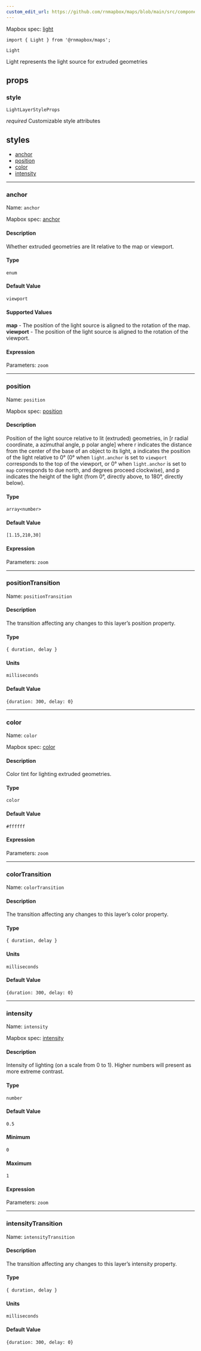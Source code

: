 ```yaml
---
custom_edit_url: https://github.com/rnmapbox/maps/blob/main/src/components/Light.tsx
---
```


  Mapbox spec: [light](https://docs.mapbox.com/mapbox-gl-js/style-spec/layers/#light)
  

```tsx
import { Light } from '@rnmapbox/maps';

Light

```
Light represents the light source for extruded geometries

## props

  
### style

```tsx
LightLayerStyleProps
```
_required_
Customizable style attributes


  






## styles

* <a href="#anchor">anchor</a><br/>
* <a href="#position">position</a><br/>
* <a href="#color">color</a><br/>
* <a href="#intensity">intensity</a><br/>

___

### anchor
Name: `anchor`

Mapbox spec: [anchor](https://docs.mapbox.com/style-spec/reference/layers/#anchor)

#### Description
Whether extruded geometries are lit relative to the map or viewport.

#### Type
`enum`
#### Default Value
`viewport`

#### Supported Values
**map** - The position of the light source is aligned to the rotation of the map.<br />
**viewport** - The position of the light source is aligned to the rotation of the viewport.<br />


#### Expression

Parameters: `zoom`

___

### position
Name: `position`

Mapbox spec: [position](https://docs.mapbox.com/style-spec/reference/layers/#position)

#### Description
Position of the light source relative to lit (extruded) geometries, in [r radial coordinate, a azimuthal angle, p polar angle] where r indicates the distance from the center of the base of an object to its light, a indicates the position of the light relative to 0° (0° when `light.anchor` is set to `viewport` corresponds to the top of the viewport, or 0° when `light.anchor` is set to `map` corresponds to due north, and degrees proceed clockwise), and p indicates the height of the light (from 0°, directly above, to 180°, directly below).

#### Type
`array<number>`
#### Default Value
`[1.15,210,30]`


#### Expression

Parameters: `zoom`
___

### positionTransition
Name: `positionTransition`

#### Description

The transition affecting any changes to this layer’s position property.

#### Type

`{ duration, delay }`

#### Units
`milliseconds`

#### Default Value
`{duration: 300, delay: 0}`


___

### color
Name: `color`

Mapbox spec: [color](https://docs.mapbox.com/style-spec/reference/layers/#color)

#### Description
Color tint for lighting extruded geometries.

#### Type
`color`
#### Default Value
`#ffffff`


#### Expression

Parameters: `zoom`
___

### colorTransition
Name: `colorTransition`

#### Description

The transition affecting any changes to this layer’s color property.

#### Type

`{ duration, delay }`

#### Units
`milliseconds`

#### Default Value
`{duration: 300, delay: 0}`


___

### intensity
Name: `intensity`

Mapbox spec: [intensity](https://docs.mapbox.com/style-spec/reference/layers/#intensity)

#### Description
Intensity of lighting (on a scale from 0 to 1). Higher numbers will present as more extreme contrast.

#### Type
`number`
#### Default Value
`0.5`

#### Minimum
`0`


#### Maximum
`1`

#### Expression

Parameters: `zoom`
___

### intensityTransition
Name: `intensityTransition`

#### Description

The transition affecting any changes to this layer’s intensity property.

#### Type

`{ duration, delay }`

#### Units
`milliseconds`

#### Default Value
`{duration: 300, delay: 0}`


